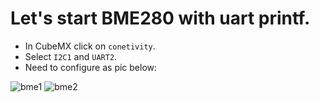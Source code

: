 # Let's start BME280 with uart printf.
- In CubeMX click on `conetivity`.
- Select `I2C1` and `UART2`.
- Need to configure as pic below:

![bme1](https://github.com/DNZioo/STM32F407VGT6_Project/assets/132254089/b76d1e44-9053-48eb-a496-99084270b273)
![bme2](https://github.com/DNZioo/STM32F407VGT6_Project/assets/132254089/0e8ba829-5446-400a-9b53-81c44af2b7ef)
